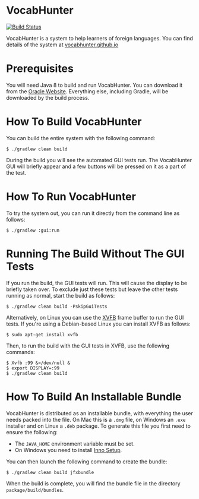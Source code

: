 # VocabHunter

[![Build Status](https://travis-ci.org/VocabHunter/VocabHunter.svg?branch=travis-osx)](https://travis-ci.org/VocabHunter/VocabHunter)

VocabHunter is a system to help learners of foreign languages.  You can find details of the system at [vocabhunter.github.io](http://vocabhunter.github.io/)

# Prerequisites

You will need Java 8 to build and run VocabHunter.  You can download it from the [Oracle Website](http://www.oracle.com/technetwork/java/javase/downloads/index.html).  Everything else, including Gradle, will be downloaded by the build process.

# How To Build VocabHunter

You can build the entire system with the following command:
~~~
$ ./gradlew clean build
~~~

During the build you will see the automated GUI tests run.  The VocabHunter GUI will briefly appear and a few buttons will be pressed on it as a part of the test.

# How To Run VocabHunter

To try the system out, you can run it directly from the command line as follows:
~~~
$ ./gradlew :gui:run
~~~

# Running The Build Without The GUI Tests

If you run the build, the GUI tests will run.  This will cause the display to be briefly taken over.  To exclude just these tests but leave the other tests running as normal, start the build as follows:
~~~
$ ./gradlew clean build -PskipGuiTests
~~~

Alternatively, on Linux you can use the [XVFB](https://en.wikipedia.org/wiki/Xvfb) frame buffer to run the GUI tests.  If you're using a Debian-based Linux you can install XVFB as follows:
~~~
$ sudo apt-get install xvfb
~~~

Then, to run the build with the GUI tests in XVFB, use the following commands:
~~~
$ Xvfb :99 &>/dev/null &
$ export DISPLAY=:99
$ ./gradlew clean build
~~~


# How To Build An Installable Bundle

VocabHunter is distributed as an installable bundle, with everything the user needs packed into the file.  On Mac this is a `.dmg` file, on Windows an `.exe` installer and on Linux a `.deb` package.  To generate this file you first need to ensure the following:
* The `JAVA_HOME` environment variable must be set.
* On Windows you need to install [Inno Setup](http://www.jrsoftware.org/isdl.php).

You can then launch the following command to create the bundle:
~~~
$ ./gradlew clean build jfxbundle
~~~

When the build is complete, you will find the bundle file in the directory `package/build/bundles`.
